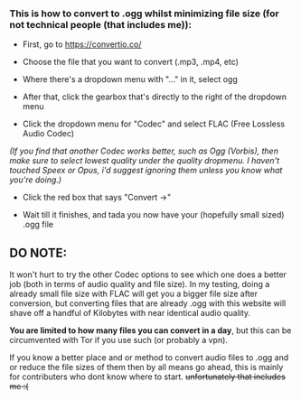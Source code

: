 ### This is how to convert to .ogg whilst minimizing file size (for not technical people (that includes me)):

* First, go to https://convertio.co/
  
* Choose the file that you want to convert (.mp3, .mp4, etc)
  
* Where there's a dropdown menu with "..." in it, select ogg
  
* After that, click the gearbox that's directly to the right of the dropdown menu

* Click the dropdown menu for "Codec" and select FLAC (Free Lossless Audio Codec)

_(If you find that another Codec works better, such as Ogg (Vorbis), then make sure to select lowest quality under the quality dropmenu. I haven't touched Speex or Opus, i'd suggest ignoring them unless you know what you're doing.)_

* Click the red box that says "Convert ->"

*  Wait till it finishes, and tada you now have your (hopefully small sized) .ogg file

## DO NOTE:
It won't hurt to try the other Codec options to see which one does a better job (both in terms of audio quality and file size).
In my testing, doing a already small file size with FLAC will get you a bigger file size after conversion, but converting files
that are already .ogg with this website will shave off a handful of Kilobytes with near identical audio quality.

**You are limited to how many files you can convert in a day**, but this can be circumvented with Tor if you use such (or probably a vpn).

If you know a better place and or method to convert audio files to .ogg and or reduce the file sizes of them then by all means go ahead,
this is mainly for contributers who dont know where to start. ~~unfortunately that includes me :(~~
